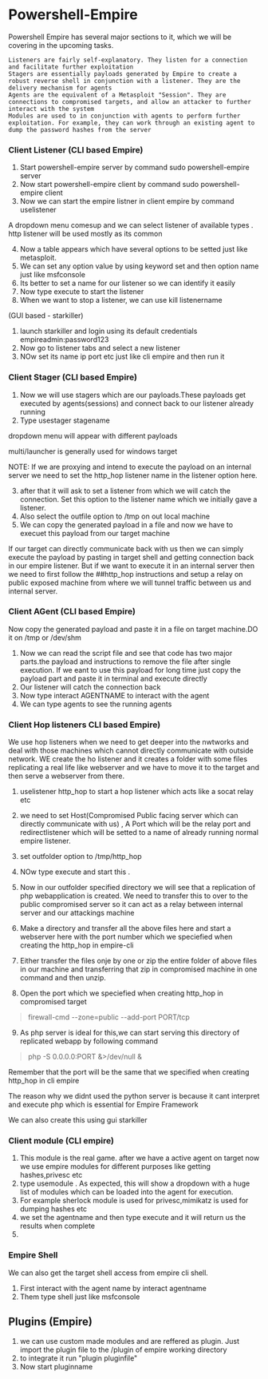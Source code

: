 # Powershell-Empire

Powershell Empire has several major sections to it, which we will be covering in the upcoming tasks.

    Listeners are fairly self-explanatory. They listen for a connection and facilitate further exploitation
    Stagers are essentially payloads generated by Empire to create a robust reverse shell in conjunction with a listener. They are the delivery mechanism for agents
    Agents are the equivalent of a Metasploit "Session". They are connections to compromised targets, and allow an attacker to further interact with the system
    Modules are used to in conjunction with agents to perform further exploitation. For example, they can work through an existing agent to dump the password hashes from the server 
    
    
    
 ### Client Listener (CLI based Empire)
   
  1. Start powershell-empire server by command sudo powershell-empire server
  2. Now start powershell-empire client by command sudo powershell-empire client
  3. Now we can start the empire listner in client empire by command uselistener <listenertype>   
  
   A dropdown menu comesup and we can select listener of available types . http listener will be used mostly as its common
   
  4.  Now a table appears which have several options to be setted just like metasploit.
  5. We can set any option value by using keyword set and then option name just like msfconsole
  5. Its better to set a name for our listener so we can identify it easily
  6. Now type execute to start the listener
  7. When we want to stop a listener, we can use kill listenername
  
  
  (GUI based - starkiller)
  
  1. launch starkiller and login using its default credentials empireadmin:password123
  2. Now go to listener tabs and select a new listener
  3. NOw set its name ip port etc just like cli empire and then run it
  
  
  ### Client Stager (CLI based Empire)
  
  1. Now we will use stagers which are our payloads.These payloads get executed by agents(sessions) and connect back to our listener already running
  2. Type usestager stagename 
  
  dropdown menu will appear with different payloads
  
  multi/launcher  is generally used for windows target
  
  NOTE: If we are proxying and intend to execute the payload on an internal server we need to set the http_hop listener name in the listener option here.
  
  3. after that it will ask to set a listener from which we will catch the connection. Set this option to the listener name which we initially gave a listener.
  4. Also select the outfile option to /tmp on out local machine
  5. We can copy the generated payload in a file and now we have to execuet this payload from our target machine
  
  
  If our target can directly communicate back with us then we can simply execute the payload by pasting in target shell and getting connection back in our empire listener. But if we want to execute it in an internal server then we need to first follow the ##http_hop instructions and setup a relay on public exposed machine from where we will tunnel traffic between us and internal server.
  
  
  ### Client AGent (CLI based Empire)
  Now copy the generated payload and paste it in a file on target machine.DO it on /tmp or /dev/shm
  
  1. Now we can read the script file and see that code has two major parts.the payload and instructions to remove the file after single execution. If we eant to use this payload for long time just copy the payload part and paste it in terminal and execute directly
  2. Our listener will catch the connection back
  3. Now type interact AGENTNAME to interact with the agent
  4. We can type agents to see the running agents
  
  
  ### Client Hop listeners CLI based Empire)
  
 We use hop listeners when we need to get deeper into the nwtworks and deal with those machines which cannot directly communicate with outside network. WE create the ho listener and it creates a folder with some files replicating a real life like webserver and we have to move it to the target and then serve a webserver from there.
 
 1. uselistener http_hop to start a hop listener which acts like a socat relay etc
 2. we need to set Host(Compromised Public facing server which can directly communicate with us) , A Port which will be the relay port and redirectlistener which will be setted to a name of already running normal empire listener.

 3. set outfolder option to /tmp/http_hop
 4.   NOw type execute and start this .
 5. Now in our outfolder specified directory we will see that a replication of php webapplication is created. We need to transfer this to over to the public compromised server so it can act as a relay between internal server and our attackings machine
 6. Make a directory and transfer all the above files here and start a webserver here with the port number which we speciefied when creating the http_hop in empire-cli
 7. Either transfer the files onje by one or zip the entire folder of above files in our machine and transferring that zip in compromised machine in one command and then unzip.
 
 8. Open the port which we speciefied when creating http_hop in compromised target
 
>  firewall-cmd --zone=public --add-port PORT/tcp
 
 9. As php server is ideal for this,we can start serving this directory of replicated webapp by following command
 
 >  php -S 0.0.0.0:PORT &>/dev/null & 
 
 Remember that the port will be the same that we specified when creating http_hop in cli empire
 
 The reason why we didnt used the python server is because it cant interpret and execute php which is essential for Empire Framework
 
 We can also create this using gui starkiller
 
 
 ### Client module (CLI empire)

1. This module is the real game. after we have a active agent on target now we use empire modules for different purposes like getting hashes,privesc etc
2.  type usemodule . As expected, this will show a dropdown with a huge list of modules which can be loaded into the agent for execution.
3. For example sherlock module is used for privesc,mimikatz is used for dumping hashes etc
4. we set the agentname and then type execute and it will return us the results when complete
5.   
 
### Empire Shell
  
  We can also get the target shell access from empire cli shell.
  1. First interact with the agent name by interact agentname
  2. Them type shell just like msfconsole 

## Plugins (Empire) 

1. we can use custom made modules and are reffered as plugin. Just import the plugin file to the /plugin of empire working directory
2. to integrate it run "plugin pluginfile"
3. Now start pluginname
 
 
